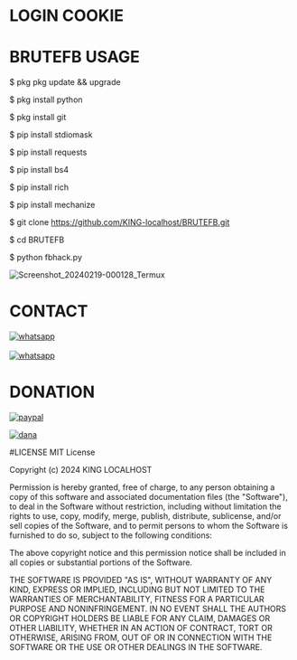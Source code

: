 # LOGIN COOKIE

# BRUTEFB USAGE

$ pkg pkg update && upgrade

$ pkg install python

$ pkg install git

$ pip install stdiomask

$ pip install requests

$ pip install bs4

$ pip install rich

$ pip install mechanize

$ git clone https://github.com/KING-localhost/BRUTEFB.git

$ cd BRUTEFB

$ python fbhack.py

![Screenshot_20240219-000128_Termux](https://github.com/KING-localhost/BRUTEFB/assets/71694553/9029e1cc-8c65-4778-9896-b326f4f0c952)

# CONTACT
<a href="https://wa.me/6289507540460?text=Hallo"><img title="whatsapp" src="https://img.shields.io/badge/contact me-number-blue?style=for-the-badge&logo=whatsapp"></a>
<br>
<br>
<a href="https://chat.whatsapp.com/Gre5Lefv2aDLwXEfyMUpiu"><img title="whatsapp" src="https://img.shields.io/badge/group-whatsapp-blue?style=for-the-badge&logo=whatsapp"></a>

# DONATION
<a href="https://paypal.me/Hengkara?locale.x=id_ID"><img title="paypal" src="https://img.shields.io/badge/paypal-blue?style=for-the-badge&logo=paypal"></a> 

<a href="https://link.dana.id/minta/2nvc2l345rf"><img title="dana" src="https://img.shields.io/badge/dana-blue?style=for-the-badge&logo=dana"></a> 

#LICENSE
MIT License

Copyright (c) 2024 KING LOCALHOST

Permission is hereby granted, free of charge, to any person obtaining a copy
of this software and associated documentation files (the "Software"), to deal
in the Software without restriction, including without limitation the rights
to use, copy, modify, merge, publish, distribute, sublicense, and/or sell
copies of the Software, and to permit persons to whom the Software is
furnished to do so, subject to the following conditions:

The above copyright notice and this permission notice shall be included in all
copies or substantial portions of the Software.

THE SOFTWARE IS PROVIDED "AS IS", WITHOUT WARRANTY OF ANY KIND, EXPRESS OR
IMPLIED, INCLUDING BUT NOT LIMITED TO THE WARRANTIES OF MERCHANTABILITY,
FITNESS FOR A PARTICULAR PURPOSE AND NONINFRINGEMENT. IN NO EVENT SHALL THE
AUTHORS OR COPYRIGHT HOLDERS BE LIABLE FOR ANY CLAIM, DAMAGES OR OTHER
LIABILITY, WHETHER IN AN ACTION OF CONTRACT, TORT OR OTHERWISE, ARISING FROM,
OUT OF OR IN CONNECTION WITH THE SOFTWARE OR THE USE OR OTHER DEALINGS IN THE
SOFTWARE.
